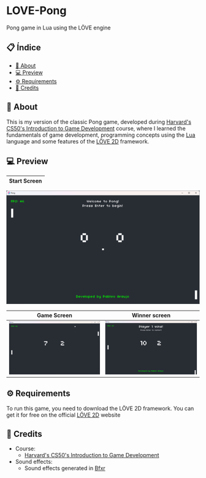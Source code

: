 # LOVE-Pong
Pong game in Lua using the LÖVE engine

## 📋 Índice
- [📖 About](#-About)
- [💻 Preview](#-Preview)
- [⚙️ Requirements](#-Requirements)
- [📌 Credits](#-Credits)

## 📖 About
This is my version of the classic Pong game, developed during [Harvard's CS50's Introduction to Game Development](https://www.edx.org/learn/game-development/harvard-university-cs50-s-introduction-to-game-development) course, where I learned the fundamentals of game development, programming concepts using the [Lua](https://www.lua.org) language and some features of the [LÖVE 2D](https://love2d.org) framework.

## 💻 Preview

| Start Screen           |
| ---------------------- |
![alt text](./images/startScreen.png)

| Game Screen            | Winner screen          |
| ---------------------- | ---------------------- |
| ![alt text](./images/gameScreen.png) | ![alt text](./images/winnerScreen.png) |

## ⚙️ Requirements
To run this game, you need to download the LÖVE 2D framework. You can get it for free on the official [LÖVE 2D](https://love2d.org) website

## 📌 Credits
-  Course:
    - [Harvard's CS50's Introduction to Game Development](https://www.edx.org/learn/game-development/harvard-university-cs50-s-introduction-to-game-development)
- Sound effects:
    - Sound effects generated in [Bfxr](https://www.bfxr.net)
